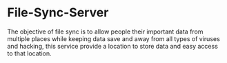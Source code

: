 # File-Sync-Server
The objective of file sync is to allow people their important data from multiple places while keeping data save and away from all types of viruses and hacking, this service provide a location to store data and easy access to that location. 
